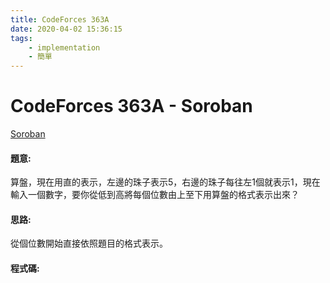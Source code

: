 ```yaml
---
title: CodeForces 363A
date: 2020-04-02 15:36:15
tags:
    - implementation
    - 簡單
---
```

# CodeForces 363A - Soroban
[Soroban](https://codeforces.com/problemset/problem/363/A)


#### 題意:
算盤，現在用直的表示，左邊的珠子表示5，右邊的珠子每往左1個就表示1，現在輸入一個數字，要你從低到高將每個位數由上至下用算盤的格式表示出來？
<!-- more -->
#### 思路:
從個位數開始直接依照題目的格式表示。

#### 程式碼:
<script src="https://gist.github.com/Daviswww/0a787760d3ba4f0dfb1d8706b0a6b5b3.js"></script>